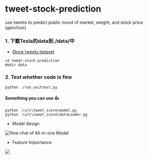 # tweet-stock-prediction

use tweets to predict public mood of market, weight, and stock price (gain/loss)

### 1. 下載Tesla的data到./data/中
- [Stock tweets dataset](https://drive.google.com/drive/folders/1ijq999xwXj03xw6I5Q6Dxd8ix8lynXui?usp=sharing)
```shell=
cd tweet-stock-prediction
mkdir data
```

### 2. Test whether code is fine
```python=
python ./run_unittest.py
```


#### Something you can use :+1: 
```python=
python .\src\tweet_score\model.py
python .\src\tweet_score\dataLoader.py
```
- Model design

![flow chat of All-in-one Model](https://i.imgur.com/9OGnXY3.png)

- Feature Importance

![](https://i.imgur.com/CSZmfis.png)
